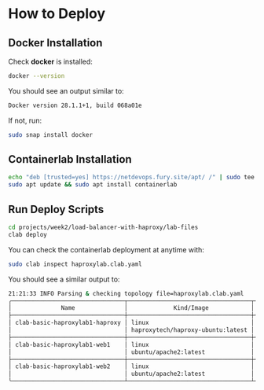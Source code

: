 # How to Deploy

## Docker Installation

Check **docker** is installed:

```sh
docker --version
```

You should see an output similar to:

```sh
Docker version 28.1.1+1, build 068a01e
```

If not, run:

```sh
sudo snap install docker
```

## Containerlab Installation

```sh
echo "deb [trusted=yes] https://netdevops.fury.site/apt/ /" | sudo tee -a /etc/apt/sources.list.d/netdevops.list
sudo apt update && sudo apt install containerlab
```

## Run Deploy Scripts

```sh
cd projects/week2/load-balancer-with-haproxy/lab-files
clab deploy
```

You can check the containerlab deployment at anytime with:

```sh
sudo clab inspect haproxylab.clab.yaml
```

You should see a similar output to:

```sh
21:21:33 INFO Parsing & checking topology file=haproxylab.clab.yaml
╭────────────────────────────────┬───────────────────────────────────┬─────────┬───────────────────╮
│              Name              │             Kind/Image            │  State  │   IPv4/6 Address  │
├────────────────────────────────┼───────────────────────────────────┼─────────┼───────────────────┤
│ clab-basic-haproxylab1-haproxy │ linux                             │ running │ 172.20.20.2       │
│                                │ haproxytech/haproxy-ubuntu:latest │         │ 3fff:172:20:20::2 │
├────────────────────────────────┼───────────────────────────────────┼─────────┼───────────────────┤
│ clab-basic-haproxylab1-web1    │ linux                             │ running │ 172.20.20.3       │
│                                │ ubuntu/apache2:latest             │         │ 3fff:172:20:20::3 │
├────────────────────────────────┼───────────────────────────────────┼─────────┼───────────────────┤
│ clab-basic-haproxylab1-web2    │ linux                             │ running │ 172.20.20.4       │
│                                │ ubuntu/apache2:latest             │         │ 3fff:172:20:20::4 │
╰────────────────────────────────┴───────────────────────────────────┴─────────┴───────────────────╯
```
